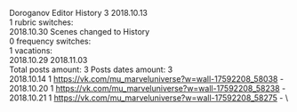 Doroganov	Editor History 3 2018.10.13\
1 rubric switches:\
2018.10.30 Scenes changed to History \
0 frequency switches:\
1 vacations:\
2018.10.29 2018.11.03 \
Total posts amount: 3	Posts dates amount: 3\
2018.10.14 1 https://vk.com/mu_marveluniverse?w=wall-17592208_58038 -	\
2018.10.20 1 https://vk.com/mu_marveluniverse?w=wall-17592208_58238 -	\
2018.10.21 1 https://vk.com/mu_marveluniverse?w=wall-17592208_58275 -	\

